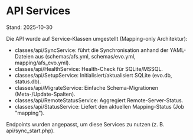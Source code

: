 # API Services

Stand: 2025-10-30

Die API wurde auf Service-Klassen umgestellt (Mapping-only Architektur):
- classes/api/SyncService: führt die Synchronisation anhand der YAML-Dateien aus (schemas/afs.yml, schemas/evo.yml, mapping/afs_evo.yml).
- classes/api/HealthService: Health-Check für SQLite/MSSQL.
- classes/api/SetupService: Initialisiert/aktualisiert SQLite (evo.db, status.db).
- classes/api/MigrateService: Einfache Schema-Migrationen (Meta-/Update-Spalten).
- classes/api/RemoteStatusService: Aggregiert Remote-Server-Status.
- classes/api/StatusService: Liefert den aktuellen Mapping-Status (Job "mapping").

Endpoints wurden angepasst, um diese Services zu nutzen (z. B. api/sync_start.php).
